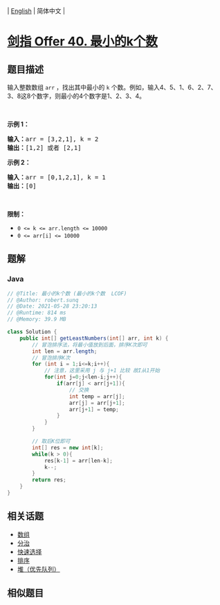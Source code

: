 
| [English](README_EN.md) | 简体中文 |

# [剑指 Offer 40. 最小的k个数](https://leetcode.cn//problems/zui-xiao-de-kge-shu-lcof/)

## 题目描述

<p>输入整数数组 <code>arr</code> ，找出其中最小的 <code>k</code> 个数。例如，输入4、5、1、6、2、7、3、8这8个数字，则最小的4个数字是1、2、3、4。</p>

<p>&nbsp;</p>

<p><strong>示例 1：</strong></p>

<pre><strong>输入：</strong>arr = [3,2,1], k = 2
<strong>输出：</strong>[1,2] 或者 [2,1]
</pre>

<p><strong>示例 2：</strong></p>

<pre><strong>输入：</strong>arr = [0,1,2,1], k = 1
<strong>输出：</strong>[0]</pre>

<p>&nbsp;</p>

<p><strong>限制：</strong></p>

<ul>
	<li><code>0 &lt;= k &lt;= arr.length &lt;= 10000</code></li>
	<li><code>0 &lt;= arr[i]&nbsp;&lt;= 10000</code></li>
</ul>


## 题解


### Java

```Java
// @Title: 最小的k个数 (最小的k个数  LCOF)
// @Author: robert.sunq
// @Date: 2021-05-28 23:20:13
// @Runtime: 814 ms
// @Memory: 39.9 MB

class Solution {
    public int[] getLeastNumbers(int[] arr, int k) {
        // 冒泡排序法，将最小值放到后面，排序K次即可
        int len = arr.length;
        // 冒泡排序K次
        for (int i = 1;i<=k;i++){
            // 注意，这里采用 j 与 j+1 比较 故I从1开始
            for(int j=0;j<len-i;j++){
                if(arr[j] < arr[j+1]){
                    // 交换
                    int temp = arr[j];
                    arr[j] = arr[j+1];
                    arr[j+1] = temp;
                }
            }
        }

        // 取后K位即可
        int[] res = new int[k];
        while(k > 0){
            res[k-1] = arr[len-k];
            k--;
        }
        return res;
    }
}
```



## 相关话题

- [数组](https://leetcode.cn//tag/array)
- [分治](https://leetcode.cn//tag/divide-and-conquer)
- [快速选择](https://leetcode.cn//tag/quickselect)
- [排序](https://leetcode.cn//tag/sorting)
- [堆（优先队列）](https://leetcode.cn//tag/heap-priority-queue)

## 相似题目



